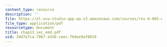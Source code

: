 ```yaml
---
content_type: resource
description: ''
file: https://ol-ocw-studio-app-qa.s3.amazonaws.com/courses/res-6-003-electromechanical-dynamics-spring-2009/2dd7e7ca7067a558ceecf6dee9af8019_chap13_sec_emd.pdf
file_type: application/pdf
resourcetype: Document
title: chap13_sec_emd.pdf
uid: 2dd7e7ca-7067-a558-ceec-f6dee9af8019
---
```

